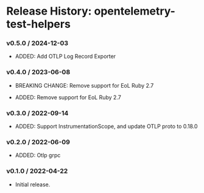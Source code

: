 # Release History: opentelemetry-test-helpers

### v0.5.0 / 2024-12-03

* ADDED: Add OTLP Log Record Exporter

### v0.4.0 / 2023-06-08

* BREAKING CHANGE: Remove support for EoL Ruby 2.7 

* ADDED: Remove support for EoL Ruby 2.7 

### v0.3.0 / 2022-09-14

* ADDED: Support InstrumentationScope, and update OTLP proto to 0.18.0 

### v0.2.0 / 2022-06-09

* ADDED: Otlp grpc 

### v0.1.0 / 2022-04-22

* Initial release.
